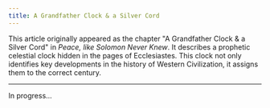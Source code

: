 ```yaml
---
title: A Grandfather Clock & a Silver Cord
---
```

This article originally appeared as the chapter "A Grandfather Clock & a Silver Cord" in *Peace, like Solomon Never Knew*.
It describes a prophetic celestial clock hidden in the pages of Ecclesiastes.
This clock not only identifies key developments in the history of Western Civilization, it assigns them to the correct century.

<hr/>


In progress...
